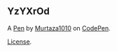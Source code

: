 YzYXrOd
-------


A [Pen](https://codepen.io/murtaza1010/pen/YzYXrOd) by [Murtaza1010](https://codepen.io/murtaza1010) on [CodePen](https://codepen.io).

[License](https://codepen.io/license/pen/YzYXrOd).